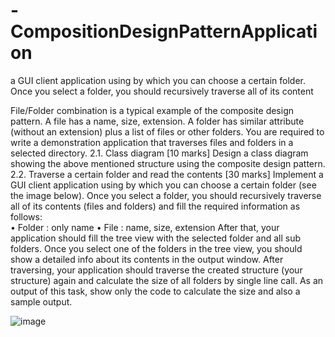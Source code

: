 # -CompositionDesignPatternApplication
a GUI client application using by which you can choose a certain folder. Once you select a folder, you should recursively traverse all of its content

File/Folder combination is a typical example of the composite design pattern. A file has a name, size, extension. A folder has similar attribute (without an extension) plus a list of files or other folders. You are required to write a demonstration application that traverses files and folders in a selected directory. 
2.1.	Class diagram										  [10 marks]
Design a class diagram showing the above mentioned structure using the composite design pattern.
2.2.	Traverse a certain folder and read the contents					  [30 marks]
Implement a GUI client application using by which you can choose a certain folder (see the image below). Once you select a folder, you should recursively traverse all of its contents (files and folders) and fill the required information as follows:		
•	Folder	: only name
•	File	: name, size, extension
After that, your application should fill the tree view with the selected folder and all sub folders. Once you select one of the folders in the tree view, you should show a detailed info about its contents in the output window. 
After traversing, your application should traverse the created structure (your structure) again and calculate the size of all folders by single line call. As an output of this task, show only the code to calculate the size and also a sample output. 

![image](https://user-images.githubusercontent.com/106669623/213929566-8248f2b3-9941-4cf2-a5a5-d7e716c3c5ff.png)

